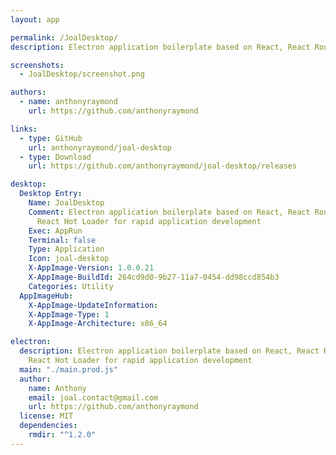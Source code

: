 ```yaml
---
layout: app

permalink: /JoalDesktop/
description: Electron application boilerplate based on React, React Router, Webpack, React Hot Loader for rapid application development

screenshots:
  - JoalDesktop/screenshot.png

authors:
  - name: anthonyraymond
    url: https://github.com/anthonyraymond

links:
  - type: GitHub
    url: anthonyraymond/joal-desktop
  - type: Download
    url: https://github.com/anthonyraymond/joal-desktop/releases

desktop:
  Desktop Entry:
    Name: JoalDesktop
    Comment: Electron application boilerplate based on React, React Router, Webpack,
      React Hot Loader for rapid application development
    Exec: AppRun
    Terminal: false
    Type: Application
    Icon: joal-desktop
    X-AppImage-Version: 1.0.0.21
    X-AppImage-BuildId: 264cd9d0-9b27-11a7-0454-dd98ccd854b3
    Categories: Utility
  AppImageHub:
    X-AppImage-UpdateInformation: 
    X-AppImage-Type: 1
    X-AppImage-Architecture: x86_64

electron:
  description: Electron application boilerplate based on React, React Router, Webpack,
    React Hot Loader for rapid application development
  main: "./main.prod.js"
  author:
    name: Anthony
    email: joal.contact@gmail.com
    url: https://github.com/anthonyraymond
  license: MIT
  dependencies:
    rmdir: "^1.2.0"
---
```

